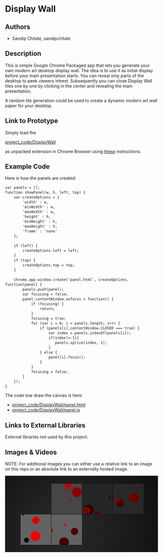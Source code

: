 # Display Wall

## Authors
- Sandip Chitale, sandipchitale

## Description
This is simple Google Chrome Packaged app that lets you generate your own modern art desktop display wall. The idea is to use it as initial display before your main presentation starts. You can reveal only parts of the desktop to peek viewers intrest. Subsequently you can close Display Wall tiles one by one by clicking in the center and revealing the main presentation.

A random tile generation could be used to create a dynamic modern art wall paper for your desktop.

## Link to Prototype

Simply load the

[project_code/DisplayWall](project_code/DisplayWall)

as unpacked extension in Chrome Browser using [these](http://developer.chrome.com/extensions/getstarted#unpacked) instructions.

## Example Code
Here is how the panels are created:
```
var panels = [];
function showPanel(w, h, left, top) {
    var createOptions = {
        'width' : w,
        'minWidth' : w,
        'maxWidth' : w,
        'height' : h,
        'minHeight' : h,
        'maxHeight' : h,
        'frame' : 'none'
    };
    
    if (left) {
        createOptions.left = left;
    }
    if (top) {
        createOptions.top = top;
    }
    
    chrome.app.window.create('panel.html', createOptions, function(panel) {
        panels.push(panel);
        var focusing = false;
        panel.contentWindow.onfocus = function() {
            if (focusing) {
                return;
            }
            focusing = true;
            for (var i = 0; i < panels.length; i++) {
                if (panels[i].contentWindow.CLOSED === true) {
                    var index = panels.indexOf(panels[i]);
                    if(index!=-1){
                       panels.splice(index, 1);
                    }
                } else {
                    panel[i].focus();
                }
            }
            focusing = false;
        }
    });
}
```

The code tow draw the canvas is here:

- [project_code/DisplayWall/panel.html](project_code/DisplayWall/panel.html)
- [project_code/DisplayWall/panel.js](project_code/DisplayWall/panel.js)

## Links to External Libraries
 External libraries not used by this project.

## Images & Videos
NOTE: For additional images you can either use a relative link to an image on this repo or an absolute link to an externally hosted image.

![Display Wall](project_images/cover.jpg?raw=true "Display Wall")
